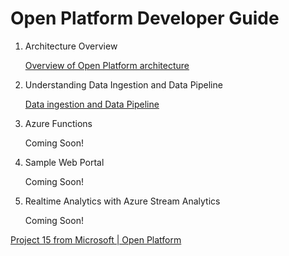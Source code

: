 # Open Platform Developer Guide

1. Architecture Overview

    [Overview of Open Platform architecture](Architecture-Overview.md)

1. Understanding Data Ingestion and Data Pipeline

    [Data ingestion and Data Pipeline](Data-Ingestion-Data-Pipeline.md)

1. Azure Functions

    Coming Soon!

1. Sample Web Portal

    Coming Soon!

1. Realtime Analytics with Azure Stream Analytics

    Coming Soon!

[Project 15 from Microsoft | Open Platform](../README.md)

